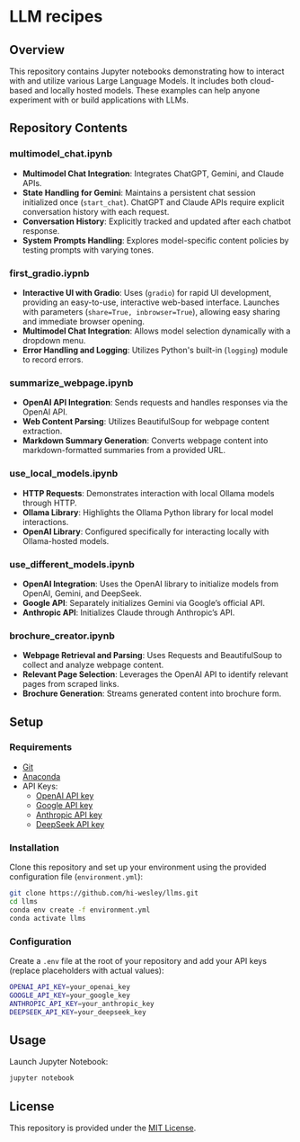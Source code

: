 # LLM recipes
## Overview
This repository contains Jupyter notebooks demonstrating how to interact with and utilize various Large Language Models. It includes both cloud-based and locally hosted models. These examples can help anyone experiment with or build applications with LLMs.
## Repository Contents

### multimodel\_chat.ipynb
* **Multimodel Chat Integration**: Integrates ChatGPT, Gemini, and Claude APIs.
* **State Handling for Gemini**: Maintains a persistent chat session initialized once (`start_chat`). ChatGPT and Claude APIs require explicit conversation history with each request.
* **Conversation History**: Explicitly tracked and updated after each chatbot response.
* **System Prompts Handling**: Explores model-specific content policies by testing prompts with varying tones.

### first\_gradio.iypnb
* **Interactive UI with Gradio**: Uses (`gradio`) for rapid UI development, providing an easy-to-use, interactive web-based interface. Launches with parameters (`share=True, inbrowser=True`), allowing easy sharing and immediate browser opening.
* **Multimodel Chat Integration**: Allows model selection dynamically with a dropdown menu.
* **Error Handling and Logging**: Utilizes Python's built-in (`logging`) module to record errors.

### summarize\_webpage.ipynb
* **OpenAI API Integration**: Sends requests and handles responses via the OpenAI API.
* **Web Content Parsing**: Utilizes BeautifulSoup for webpage content extraction.
* **Markdown Summary Generation**: Converts webpage content into markdown-formatted summaries from a provided URL.

### use\_local\_models.ipynb
* **HTTP Requests**: Demonstrates interaction with local Ollama models through HTTP.
* **Ollama Library**: Highlights the Ollama Python library for local model interactions.
* **OpenAI Library**: Configured specifically for interacting locally with Ollama-hosted models.

### use\_different\_models.ipynb
* **OpenAI Integration**: Uses the OpenAI library to initialize models from OpenAI, Gemini, and DeepSeek.
* **Google API**: Separately initializes Gemini via Google’s official API.
* **Anthropic API**: Initializes Claude through Anthropic’s API.

### brochure\_creator.ipynb
* **Webpage Retrieval and Parsing**: Uses Requests and BeautifulSoup to collect and analyze webpage content.
* **Relevant Page Selection**: Leverages the OpenAI API to identify relevant pages from scraped links.
* **Brochure Generation**: Streams generated content into brochure form.

## Setup
### Requirements
* [Git](https://git-scm.com/downloads)
* [Anaconda](https://www.anaconda.com/products/distribution)
* API Keys:
  * [OpenAI API key](https://platform.openai.com/settings/organization/api-keys)
  * [Google API key](https://console.cloud.google.com/apis/credentials)
  * [Anthropic API key](https://console.anthropic.com/settings/keys)
  * [DeepSeek API key](https://platform.deepseek.com/api_keys)
### Installation
Clone this repository and set up your environment using the provided configuration file (`environment.yml`):
```bash
git clone https://github.com/hi-wesley/llms.git
cd llms
conda env create -f environment.yml
conda activate llms
```
### Configuration
Create a `.env` file at the root of your repository and add your API keys (replace placeholders with actual values):
```bash
OPENAI_API_KEY=your_openai_key
GOOGLE_API_KEY=your_google_key
ANTHROPIC_API_KEY=your_anthropic_key
DEEPSEEK_API_KEY=your_deepseek_key
```
## Usage
Launch Jupyter Notebook:
```bash
jupyter notebook
```
## License
This repository is provided under the [MIT License](LICENSE).